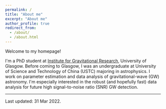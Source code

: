 ```yaml
---
permalink: /
title: "About me"
excerpt: "About me"
author_profile: true
redirect_from: 
  - /about/
  - /about.html
---
```

Welcome to my homepage!

I'm a PhD student at [Institute for Gravitational Research](http://www.physics.gla.ac.uk/igr/index.php), University of Glasgow. Before coming to Glasgow, I was an undergraduate at University of Science and Technology of China (USTC) majoring in astrophysics. I work on parameter estimation and data analysis of gravitational-wave (GW) astronomy. I'm especially interested in the robust (and hopefully fast) data analysis for future high signal-to-noise ratio (SNR) GW detection. 


---
Last updated: 31 Mar 2022.
